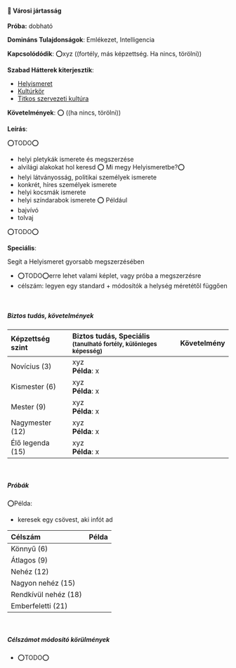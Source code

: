 #### 🔵 Városi jártasság

**Próba:** dobható

**Domináns Tulajdonságok**: Emlékezet, Intelligencia

**Kapcsolódódik**: ⭕xyz  ((fortély, más képzettség. Ha nincs, törölni))

**Szabad Hátterek kiterjesztik**:
- [Helyismeret](../hatterek.kiemelt/helyismeret.md)
- [Kultúrkör](../hatterek.kiemelt/kulturkor.md)
- [Titkos szervezeti kultúra](../hatterek.szabad/titkos_szervezeti_kultura.md)

**Követelmények**: ⭕ ((ha nincs, törölni))

**Leírás**:

⭕TODO⭕
- helyi pletykák ismerete és megszerzése
- alvilági alakokat hol keresd
⭕ Mi megy Helyismeretbe?⭕
- helyi látványosság, politikai személyek ismerete
- konkrét, híres személyek ismerete
- helyi kocsmák ismerete
- helyi színdarabok ismerete
⭕
Például
- bajvívó
- tolvaj



⭕TODO⭕

**Speciális**:

Segít a Helyismeret gyorsabb megszerzésében
- ⭕TODO⭕erre lehet valami képlet, vagy próba a megszerzésre
- célszám: legyen egy standard + módosítók a helység méretétől függően

<br />

##### Biztos tudás, követelmények

| Képzettség szint | Biztos tudás, Speciális <br /><sub>(tanulható fortély, különleges  képesség)</sub> | Követelmény |
|:---------------- |:---------------------------------------------------------------------------------- |:-----------:|
| Novícius (3)     | xyz <br /> **Példa**: x                                                            |             |
| Kismester (6)    | xyz <br /> **Példa**: x                                                            |             |
| Mester (9)       | xyz <br /> **Példa**: x                                                            |             |
| Nagymester (12)  | xyz <br /> **Példa**: x                                                            |             |
| Élő legenda (15) | xyz <br /> **Példa**: x                                                            |             |

<br />

##### Próbák

⭕Példa:
 - keresek egy csövest, aki infót ad
 

| Célszám | Példa  |
| :----------- | :----------- |
| Könnyű       (6)  | |
| Átlagos      (9)  | |
| Nehéz        (12) | |
| Nagyon nehéz (15) | |
| Rendkívül nehéz (18) | |
| Emberfeletti (21) | |

<br />

##### Célszámot módosító körülmények

- ⭕TODO⭕
